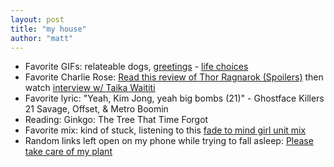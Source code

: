 ```yaml
---
layout: post
title: "my house"
author: "matt"
---
```


* Favorite GIFs: relateable dogs, [greetings](https://s3.amazonaws.com/thisismattmiller/dogfive.mp4) - [life choices](https://s3.amazonaws.com/thisismattmiller/dogregret.mp4)
* Favorite Charlie Rose: [Read this review of Thor Ragnarok (Spoilers)](http://endlessyarning.com/2017/11/12/thor-ragnarok-indigenous-film/) then watch [interview w/ Taika Waititi](https://charlierose.com/videos/31145)
* Favorite lyric: "Yeah, Kim Jong, yeah big bombs (21)" - Ghostface Killers 21 Savage, Offset, & Metro Boomin
* Reading: Ginkgo: The Tree That Time Forgot
* Favorite mix: kind of stuck, listening to this [fade to mind girl unit mix](https://soundcloud.com/rinsefm/rinse-fm-podcast-girl-unit-15th-october-2016?in=rinsefm/sets/night-slugs-x-fade-to-mind)
* Random links left open on my phone while trying to fall asleep: [Please take care of my plant](http://www.pleasetakecareofmyplant.com/)
